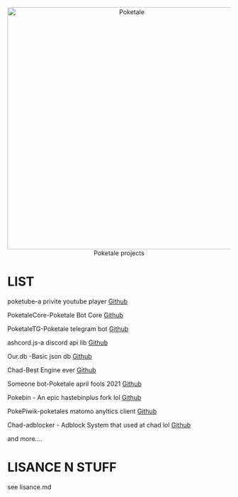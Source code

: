  <div align="center">
    <a href="https://git.poketalebot.com"><img src="https://dka575ofm4ao0.cloudfront.net/pages-hero_covers/normal/159212/sketch-1626677228538.png" width="546" alt="Poketale" /></a><br>
Poketale projects
 </div>
 
# LIST
   <p>
    poketube-a privite youtube player
    <a href="https://github.com/iamashley0/poketube">Github</a>
  </p>
 <p>
  PoketaleCore-Poketale Bot Core
    <a href="https://github.com/iamashley0/poketalecore">Github</a>
  </p>
  <p>
    PoketaleTG-Poketale telegram bot
    <a href="https://github.com/iamashley0/tg">Github</a>
  </p>
  <p>
    ashcord.js-a discord api lib
    <a href="https://github.com/iamashley0/ashcord.js">Github</a>
  </p>
  <p>
    Our.db -Basic json db <a href="https://github.com/iamashley0/ourdb-new/">Github</a>
  </p>
   <p>
    Chad-Best Engine ever <a href="https://github.com/chad-engine/">Github</a>
  </p>
  <p>
    Someone bot-Poketale april fools 2021 <a href="https://github.com/iamashley0/someonebot">Github</a>
  </p>
  <p>
    Pokebin - An epic hastebinplus fork lol <a href="https://github.com/iamashley0/pokebin">Github</a>
  <p>
    <p>
   PokePiwik-poketales matomo anyltics client <a href="https://github.com/iamashley0/poketale-piwik">Github</a>
  </p>
    <p>
    Chad-adblocker - Adblock System that used at chad lol <a href="https://github.com/chad-engine/chad-adblocker">Github</a>
  </p>
  and more....
  
  
  # LISANCE N STUFF
  see lisance.md
